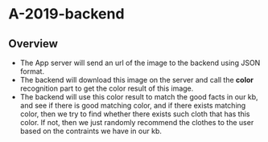 # A-2019-backend

## Overview
* The App server will send an url of the image to the backend using JSON format.
* The backend will download this image on the server and call the **color** recognition part to get the color result of this image.
* The backend will use this color result to match the good facts in our kb, 
and see if there is good matching color, and if there exists matching color, then we try to find whether there 
exists such cloth that has this color. If not, then we just randomly recommend the clothes to the user based on 
the contraints we have in our kb.
